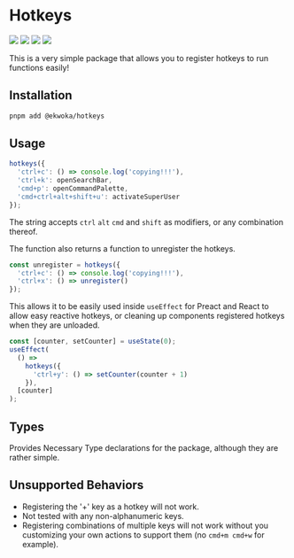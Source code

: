 # Hotkeys

[<img src="https://img.shields.io/npm/v/@ekwoka/preact-global-state?style=for-the-badge">](https://www.npmjs.com/package/@ekwoka/preact-global-state)
<img src="https://img.shields.io/npm/types/@ekwoka/preact-global-state?label=%20&amp;logo=typescript&amp;logoColor=white&amp;style=for-the-badge">
<img src="https://img.shields.io/npm/dt/@ekwoka/preact-global-state?style=for-the-badge" >
[<img src="https://img.shields.io/bundlephobia/minzip/@ekwoka/preact-global-state?style=for-the-badge">](https://bundlephobia.com/package/@ekwoka/preact-global-state)


This is a very simple package that allows you to register hotkeys to run functions easily!

## Installation

```zsh
pnpm add @ekwoka/hotkeys
```

## Usage

```js
hotkeys({
  'ctrl+c': () => console.log('copying!!!'),
  'ctrl+k': openSearchBar,
  'cmd+p': openCommandPalette,
  'cmd+ctrl+alt+shift+u': activateSuperUser
});
```

The string accepts `ctrl` `alt` `cmd` and `shift` as modifiers, or any combination thereof.

The function also returns a function to unregister the hotkeys.

```js
const unregister = hotkeys({
  'ctrl+c': () => console.log('copying!!!'),
  'ctrl+x': () => unregister()
});
```

This allows it to be easily used inside `useEffect` for Preact and React to allow easy reactive hotkeys, or cleaning up components registered hotkeys when they are unloaded.

```js
const [counter, setCounter] = useState(0);
useEffect(
  () =>
    hotkeys({
      'ctrl+y': () => setCounter(counter + 1)
    }),
  [counter]
);
```

## Types

Provides Necessary Type declarations for the package, although they are rather simple.

## Unsupported Behaviors

- Registering the '+' key as a hotkey will not work.
- Not tested with any non-alphanumeric keys.
- Registering combinations of multiple keys will not work without you customizing your own actions to support them (no `cmd+m cmd+w` for example).
